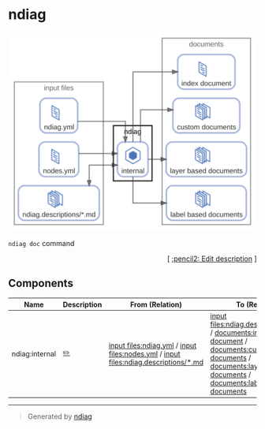 # ndiag

![view](node-ndiag.svg)

`ndiag doc` command


<p align="right">
  [ <a href="../ndiag.descriptions/_node-ndiag.md">:pencil2: Edit description</a> ]
</p>

## Components

| Name | Description | From (Relation) | To (Relation) |
| --- | --- | --- | --- |
| ndiag:internal |  <a href="../ndiag.descriptions/_component-ndiag_internal.md">:pencil2:</a> | [input files:ndiag.yml](node-input_files.md) / [input files:nodes.yml](node-input_files.md) / [input files:ndiag.descriptions/*.md](node-input_files.md) | [input files:ndiag.descriptions/*.md](node-input_files.md) / [documents:index document](node-documents.md) / [documents:custom documents](node-documents.md) / [documents:layer based documents](node-documents.md) / [documents:label based documents](node-documents.md) |


---

> Generated by [ndiag](https://github.com/k1LoW/ndiag)
